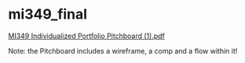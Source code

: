 # mi349_final

[MI349 Individualized Portfolio Pitchboard (1).pdf](https://github.com/chives02/mi349_final/files/7696417/MI349.Individualized.Portfolio.Pitchboard.1.pdf)


 Note: the Pitchboard includes a wireframe, a comp and a flow within it! 
